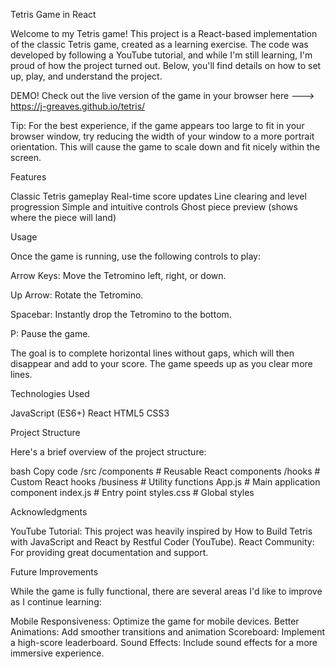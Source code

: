Tetris Game in React

Welcome to my Tetris game! This project is a React-based implementation of the classic Tetris game, created as a learning exercise. The code was developed by following a YouTube tutorial, and while I'm still learning, I'm proud of how the project turned out. Below, you'll find details on how to set up, play, and understand the project.

DEMO!
Check out the live version of the game in your browser here --->  https://j-greaves.github.io/tetris/

Tip: For the best experience, if the game appears too large to fit in your browser window, try reducing the width of your window to a more portrait orientation. This will cause the game to scale down and fit nicely within the screen.

Features

Classic Tetris gameplay
Real-time score updates
Line clearing and level progression
Simple and intuitive controls
Ghost piece preview (shows where the piece will land)

Usage

Once the game is running, use the following controls to play:

Arrow Keys: Move the Tetromino left, right, or down.

Up Arrow: Rotate the Tetromino.

Spacebar: Instantly drop the Tetromino to the bottom.

P: Pause the game.

The goal is to complete horizontal lines without gaps, which will then disappear and add to your score. The game speeds up as you clear more lines.

Technologies Used

JavaScript (ES6+)
React
HTML5
CSS3

Project Structure

Here's a brief overview of the project structure:

bash
Copy code
/src
  /components   # Reusable React components
  /hooks        # Custom React hooks
  /business        # Utility functions
  App.js        # Main application component
  index.js      # Entry point
  styles.css    # Global styles
  
Acknowledgments

YouTube Tutorial: This project was heavily inspired by How to Build Tetris with JavaScript and React by Restful Coder (YouTube).
React Community: For providing great documentation and support.

Future Improvements

While the game is fully functional, there are several areas I'd like to improve as I continue learning:

Mobile Responsiveness: Optimize the game for mobile devices.
Better Animations: Add smoother transitions and animation
Scoreboard: Implement a high-score leaderboard.
Sound Effects: Include sound effects for a more immersive experience.
